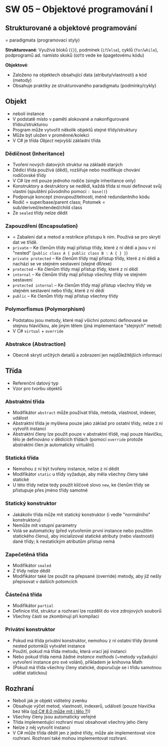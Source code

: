 # SW 05 – Objektové programování I

## Strukturované a objektové programování

= paradigmata (programovací styly)

__Strukturované__: Využívá bloků (`{}`), podmínek (`if`/`else`), cyklů (`for`/`while`), podprogramů ad. namísto skoků (`GOTO` vede ke špagetovému kódu)

__Objektové__:

* Založeno na objektech obsahující data (atributy/vlastnosti) a kód (metody)
* Obsahuje praktiky ze strukturovaného paradigmatu (podmínky/cykly)

## Objekt

* neboli instance
* V podstatě místo v paměti alokované a nakonfigurované třídou/strukturou
* Program může vytvořit několik objektů stejné třídy/struktury
* Může být uložen v proměnné/kolekci
* V C# je třída _Object_ nejvyšší základní třída

### Dědičnost (Inheritance)

* Tvoření nových datových struktur na základě starých
* Dědící třída používá (dědí), rozšiřuje nebo modifikuje chování rodičovské třídy
* V C# lze mít pouze jednoho rodiče (single inheritance only)
* Konstruktory a destruktory se nedědí, každá třída si musí definovat svůj vlastní (spuštění původního pomocí `: base()`)
* Podporuje koncept znovupoužitelnosti, méně redundantního kódu
* Rodič = super/base/parent class; Potomek = sub/derived/extended/child class
* Ze `sealed` třídy nelze dědit

### Zapouzdření (Encapsulation)

* = Zabalení dat a metod a restrikce přístupu k nim. Používá se pro skrytí dat ve třídě.
* `private` – Ke členům třídy mají přístup třídy, které z ní dědí a jsou v ní "nested" (`public class A { public class B : A { } }`)
* `private protected` – Ke členům třídy mají přístup třídy, které z ní dědí a nachází se ve stejném sestavení (stejné dll/exe)
* `protected` – Ke členům třídy mají přístup třídy, které z ní dědí
* `internal` – Ke členům třídy mají přístup všechny třídy ve stejném sestavení
* `protected internal` – Ke členům třídy mají přístup všechny třídy ve stejném sestavení nebo třídy, které z ní dědí
* `public` – Ke členům třídy mají přístup všechny třídy

### Polymorfismus (Polymorphism)

* Podstatou jsou metody, které mají všichni potomci definované se stejnou hlavičkou, ale jiným tělem (jiná implementace "stejných" metod)
* V C# `virtual` + `override`

### Abstrakce (Abstraction)

* Obecně skrytí určitých detailů a zobrazení jen nejdůležitějších informací

## Třída

* Referenční datový typ
* Vzor pro tvorbu objektů

### Abstraktní třída

* Modifikátor `abstract` může používat třída, metoda, vlastnost, indexer, událost
* Abstraktní třída je myšlena pouze jako základ pro ostatní třídy, nelze z ní vytvořit instanci
* Abstraktní členy lze použít pouze v abstraktní třídě, mají pouze hlavičku, tělo je definováno v dědících třídách (pomocí `override` protože abstraktní člen je automaticky virtuální)

### Statická třída

* Nemohou z ní být tvořeny instance, nelze z ní dědit
* Modifikátor `static` u třídy vyžaduje, aby měla všechny členy také statické
* U této třídy nelze tedy použít klíčové slovo `new`, ke členům třídy se přistupuje přes jméno třídy samotné

### Statický konstruktor

* Jakákoliv třída může mít statický konstruktor (i vedle "normálního" konstruktoru)
* Nemůže mít vstupní parametry
* Volá se automaticky (před vytvořením první instance nebo použitím statického členu), aby inicializoval statické atributy (nebo vlastnosti) dané třídy; k nestatickým atributům přístup nemá

### Zapečetěná třída

* Modifikátor `sealed`
* Z třídy nelze dědit
* Modifikátor také lze použít na přepsané (override) metody, aby již nešly přepisovat v dalších potomcích

### Částečná třída

* Modifikátor `partial`
* Definice tříd, struktur a rozhraní lze rozdělit do více zdrojových souborů
* Všechny části se zkombinují při kompilaci

### Privátní konstruktor

* Pokud má třída privátní konstruktor, nemohou z ní ostatní třídy (kromě nested potomků) vytvářet instance
* Použití, pokud má třída metodu, která vrací její instanci
* Nebo pokud třída nemá žádné _instance methods_ (~metody vyžadující vytvoření instance pro své volání), příkladem je knihovna Math
* (Pokud má třída všechny členy statické, doporučuje se i třídu samotnou udělat statickou)

## Rozhraní

* Neboli jak je objekt viditelný zvenku
* Obsahuje výčet metod, vlastností, indexerů, událostí (pouze hlavička bez těla ([od C# 8.0 může mít i tělo ?](https://www.infoq.com/articles/default-interface-methods-cs8/)))
* Všechny členy jsou automaticky veřejné
* Třída implementující rozhraní musí obsahovat všechny jeho členy
* Nelze z něj vytvořit instanci
* V C# může třída dědit jen z jedné třídy, může ale implementovat více rozhraní. Rozhraní také mohou implementovat rozhraní.
